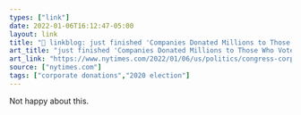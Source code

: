 ```yaml
---
types: ["link"]
date: 2022-01-06T16:12:47-05:00
layout: link
title: "🔗 linkblog: just finished 'Companies Donated Millions to Those Who Voted to Overturn Biden's Win - The New York Times'"
art_title: "just finished 'Companies Donated Millions to Those Who Voted to Overturn Biden's Win - The New York Times"
art_link: "https://www.nytimes.com/2022/01/06/us/politics/congress-corporate-donations-2020-election-overturn.html"
source: ["nytimes.com"]
tags: ["corporate donations","2020 election"]
---
```

Not happy about this.
